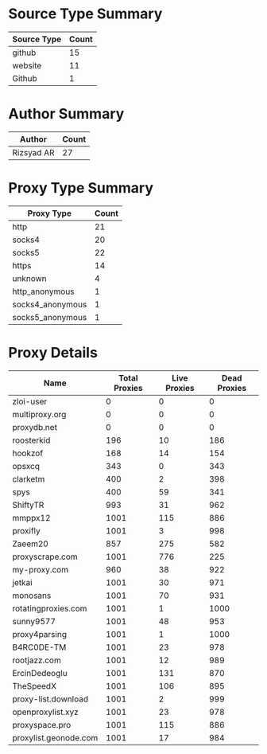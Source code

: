 # Source Type Summary

| Source Type | Count |
|-------------|-------|
| github | 15 |
| website | 11 |
| Github | 1 |


# Author Summary

| Author | Count |
|--------|-------|
| Rizsyad AR | 27 |


# Proxy Type Summary

| Proxy Type | Count |
|------------|-------|
| http | 21 |
| socks4 | 20 |
| socks5 | 22 |
| https | 14 |
| unknown | 4 |
| http_anonymous | 1 |
| socks4_anonymous | 1 |
| socks5_anonymous | 1 |


# Proxy Details

| Name | Total Proxies | Live Proxies | Dead Proxies |
|------|---------------|--------------|---------------|
| zloi-user | 0 | 0 | 0 |
| multiproxy.org | 0 | 0 | 0 |
| proxydb.net | 0 | 0 | 0 |
| roosterkid | 196 | 10 | 186 |
| hookzof | 168 | 14 | 154 |
| opsxcq | 343 | 0 | 343 |
| clarketm | 400 | 2 | 398 |
| spys | 400 | 59 | 341 |
| ShiftyTR | 993 | 31 | 962 |
| mmppx12 | 1001 | 115 | 886 |
| proxifly | 1001 | 3 | 998 |
| Zaeem20 | 857 | 275 | 582 |
| proxyscrape.com | 1001 | 776 | 225 |
| my-proxy.com | 960 | 38 | 922 |
| jetkai | 1001 | 30 | 971 |
| monosans | 1001 | 70 | 931 |
| rotatingproxies.com | 1001 | 1 | 1000 |
| sunny9577 | 1001 | 48 | 953 |
| proxy4parsing | 1001 | 1 | 1000 |
| B4RC0DE-TM | 1001 | 23 | 978 |
| rootjazz.com | 1001 | 12 | 989 |
| ErcinDedeoglu | 1001 | 131 | 870 |
| TheSpeedX | 1001 | 106 | 895 |
| proxy-list.download | 1001 | 2 | 999 |
| openproxylist.xyz | 1001 | 23 | 978 |
| proxyspace.pro | 1001 | 115 | 886 |
| proxylist.geonode.com | 1001 | 17 | 984 |
